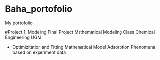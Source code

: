 # Baha_portofolio
My portofolio

#Project 1, Modeling Final Project Mathematical Modeling Class Chemical Engineering UGM
* Optimizitation and Fitting Mathematical Model Adsorption Phenomena based on experiment data
